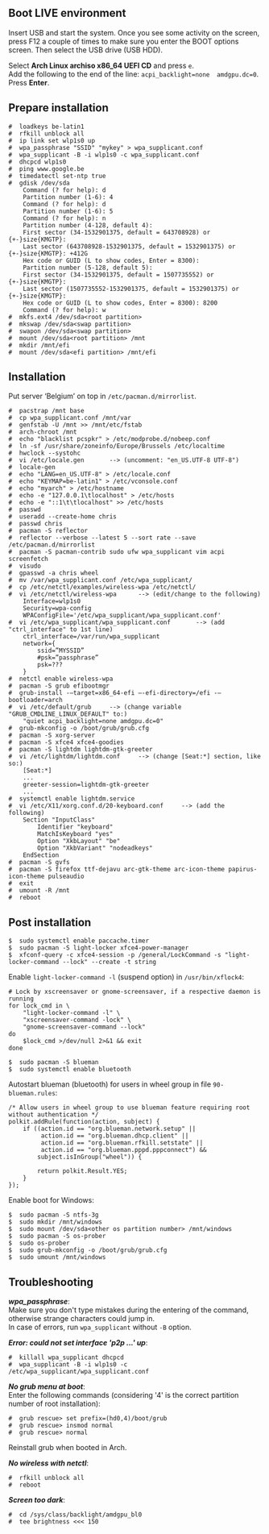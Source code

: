 ## Boot LIVE environment
Insert USB and start the system. Once you see some activity on the screen, press F12 a couple of times to make sure you enter the BOOT options screen. Then select the USB drive (USB HDD).

Select **Arch Linux archiso x86_64 UEFI CD** and press `e`.  
Add the following to the end of the line: `acpi_backlight=none  amdgpu.dc=0`.  
Press **Enter**.

## Prepare installation
```
#  loadkeys be-latin1
#  rfkill unblock all
#  ip link set wlp1s0 up
#  wpa_passphrase "SSID" "mykey" > wpa_supplicant.conf
#  wpa_supplicant -B -i wlp1s0 -c wpa_supplicant.conf
#  dhcpcd wlp1s0
#  ping www.google.be
#  timedatectl set-ntp true
#  gdisk /dev/sda
    Command (? for help): d
    Partition number (1-6): 4
    Command (? for help): d
    Partition number (1-6): 5
    Command (? for help): n
    Partition number (4-128, default 4):
    First sector (34-1532901375, default = 643708928) or {+-}size{KMGTP}:
    Last sector (643708928-1532901375, default = 1532901375) or {+-}size{KMGTP}: +412G
    Hex code or GUID (L to show codes, Enter = 8300):
    Partition number (5-128, default 5): 
    First sector (34-1532901375, default = 1507735552) or {+-}size{KMGTP}:
    Last sector (1507735552-1532901375, default = 1532901375) or {+-}size{KMGTP}:
    Hex code or GUID (L to show codes, Enter = 8300): 8200
    Command (? for help): w
#  mkfs.ext4 /dev/sda<root partition>
#  mkswap /dev/sda<swap partition>
#  swapon /dev/sda<swap partition>
#  mount /dev/sda<root partition> /mnt
#  mkdir /mnt/efi
#  mount /dev/sda<efi partition> /mnt/efi
```

## Installation
Put server ‘Belgium’ on top in `/etc/pacman.d/mirrorlist`.
```
#  pacstrap /mnt base
#  cp wpa_supplicant.conf /mnt/var
#  genfstab -U /mnt >> /mnt/etc/fstab
#  arch-chroot /mnt
#  echo "blacklist pcspkr" > /etc/modprobe.d/nobeep.conf
#  ln -sf /usr/share/zoneinfo/Europe/Brussels /etc/localtime  
#  hwclock --systohc
#  vi /etc/locale.gen		--> (uncomment: "en_US.UTF-8 UTF-8")
#  locale-gen
#  echo "LANG=en_US.UTF-8" > /etc/locale.conf
#  echo "KEYMAP=be-latin1" > /etc/vconsole.conf
#  echo "myarch" > /etc/hostname
#  echo -e "127.0.0.1\tlocalhost" > /etc/hosts
#  echo -e "::1\t\tlocalhost" >> /etc/hosts
#  passwd
#  useradd --create-home chris
#  passwd chris
#  pacman -S reflector
#  reflector --verbose --latest 5 --sort rate --save /etc/pacman.d/mirrorlist
#  pacman -S pacman-contrib sudo ufw wpa_supplicant vim acpi screenfetch
#  visudo  
#  gpasswd -a chris wheel
#  mv /var/wpa_supplicant.conf /etc/wpa_supplicant/
#  cp /etc/netctl/examples/wireless-wpa /etc/netctl/
#  vi /etc/netctl/wireless-wpa		--> (edit/change to the following)
	Interface=wlp1s0  
	Security=wpa-config  
	WPAConfigFile='/etc/wpa_supplicant/wpa_supplicant.conf'  
#  vi /etc/wpa_supplicant/wpa_supplicant.conf		--> (add "ctrl_interface" to 1st line)
	ctrl_interface=/var/run/wpa_supplicant 
	network={
		ssid=”MYSSID”
		#psk=”passphrase”
		psk=???
	}  
#  netctl enable wireless-wpa
#  pacman -S grub efibootmgr
#  grub-install -–target=x86_64-efi –-efi-directory=/efi -–bootloader=arch  
#  vi /etc/default/grub		--> (change variable "GRUB_CMDLINE_LINUX_DEFAULT" to:)
	"quiet acpi_backlight=none amdgpu.dc=0"
#  grub-mkconfig -o /boot/grub/grub.cfg
#  pacman -S xorg-server
#  pacman -S xfce4 xfce4-goodies
#  pacman -S lightdm lightdm-gtk-greeter
#  vi /etc/lightdm/lightdm.conf		--> (change [Seat:*] section, like so:)
	[Seat:*]
	...
	greeter-session=lightdm-gtk-greeter
	...
#  systemctl enable lightdm.service
#  vi /etc/X11/xorg.conf.d/20-keyboard.conf		--> (add the following)
	Section "InputClass"
		Identifier "keyboard"
		MatchIsKeyboard "yes"
		Option "XkbLayout" "be"
		Option "XkbVariant" "nodeadkeys"
	EndSection
#  pacman -S gvfs
#  pacman -S firefox ttf-dejavu arc-gtk-theme arc-icon-theme papirus-icon-theme pulseaudio
#  exit
#  umount -R /mnt    
#  reboot
```

## Post installation
```
$  sudo systemctl enable paccache.timer
$  sudo pacman -S light-locker xfce4-power-manager
$  xfconf-query -c xfce4-session -p /general/LockCommand -s "light-locker-command --lock" --create -t string
```
Enable `light-locker-command -l` (suspend option) in `/usr/bin/xflock4`:  
```
# Lock by xscreensaver or gnome-screensaver, if a respective daemon is running
for lock_cmd in \
    "light-locker-command -l" \
    "xscreensaver-command -lock" \
    "gnome-screensaver-command --lock"
do
    $lock_cmd >/dev/null 2>&1 && exit
done
```
```
$  sudo pacman -S blueman
$  sudo systemctl enable bluetooth
```
Autostart blueman (bluetooth) for users in wheel group in file `90-blueman.rules`:  
```
/* Allow users in wheel group to use blueman feature requiring root without authentication */
polkit.addRule(function(action, subject) {
    if ((action.id == "org.blueman.network.setup" ||
         action.id == "org.blueman.dhcp.client" ||
         action.id == "org.blueman.rfkill.setstate" ||
         action.id == "org.blueman.pppd.pppconnect") &&
        subject.isInGroup("wheel")) {

        return polkit.Result.YES;
    }
});
```
Enable boot for Windows:
```
$  sudo pacman -S ntfs-3g
$  sudo mkdir /mnt/windows
$  sudo mount /dev/sda<other os partition number> /mnt/windows
$  sudo pacman -S os-prober
$  sudo os-prober
$  sudo grub-mkconfig -o /boot/grub/grub.cfg
$  sudo umount /mnt/windows
```
## Troubleshooting
_**wpa_passphrase**_:  
Make sure you don't type mistakes during the entering of the command, otherwise strange characters could jump in.  
In case of errors, run `wpa_supplicant` without `-B` option.

_**Error: could not set interface 'p2p ...' up**_:  
```
#  killall wpa_supplicant dhcpcd
#  wpa_supplicant -B -i wlp1s0 -c /etc/wpa_supplicant/wpa_supplicant.conf
```

_**No grub menu at boot**_:  
Enter the following commands (considering '4' is the correct partition number of root installation):  
```
#  grub rescue> set prefix=(hd0,4)/boot/grub
#  grub rescue> insmod normal
#  grub rescue> normal
```

Reinstall grub when booted in Arch.

_**No wireless with netctl**_:  
```
#  rfkill unblock all
#  reboot
```

_**Screen too dark**_:  
```
#  cd /sys/class/backlight/amdgpu_bl0
#  tee brightness <<< 150
```
